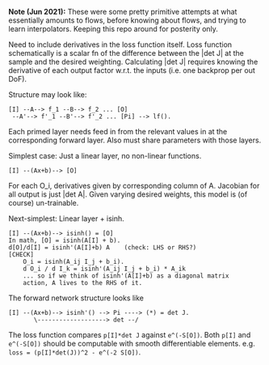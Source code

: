 **Note (Jun 2021):** These were some pretty primitive attempts at what essentially
amounts to flows, before knowing about flows, and trying to learn
interpolators. Keeping this repo around for posterity only.

Need to include derivatives in the loss function itself.
Loss function schematically is a scalar fn of the difference
between the |det J| at the sample and the desired weighting.
Calculating |det J| requires knowing the derivative of each
output factor w.r.t. the inputs (i.e. one backprop per out
DoF).


Structure may look like:
```
[I] --A--> f_1 --B--> f_2 ... [O]
 --A'--> f'_1 --B'--> f'_2 ... [Pi] --> lf().
```


Each primed layer needs feed in from the relevant
values in at the corresponding forward layer. Also
must share parameters with those layers.


Simplest case: Just a linear layer, no non-linear functions.
```
[I] --(Ax+b)--> [O]
```
For each O_i, derivatives given by corresponding column of A.
Jacobian for all output is just |det A|. Given varying desired
weights, this model is (of course) un-trainable.


Next-simplest: Linear layer + isinh.
```
[I] --(Ax+b)--> isinh() = [O]
In math, [O] = isinh(A[I] + b).
d[O]/d[I] = isinh'(A[I]+b) A    (check: LHS or RHS?)
[CHECK]
    O_i = isinh(A_ij I_j + b_i).
    d O_i / d I_k = isinh'(A_ij I_j + b_i) * A_ik
    ... so if we think of isinh'(A[I]+b) as a diagonal matrix
    action, A lives to the RHS of it.
```

The forward network structure looks like
```
[I] --(Ax+b)--> isinh'() --> Pi ----> (*) = det J.
       \-------------------> det --/
```
The loss function compares `p[I]*det J` against `e^(-S[O])`.
Both `p[I]` and `e^(-S[O])` should be computable with smooth differentiable
elements.
e.g. `loss = (p[I]*det(J))^2 - e^(-2 S[O])`.
